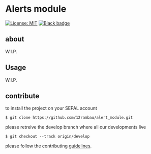 # Alerts module

[![License: MIT](https://img.shields.io/badge/License-MIT-yellow.svg)](LICENSE)
[![Black badge](https://img.shields.io/badge/code%20style-black-000000.svg)](https://github.com/psf/black)

## about

W.I.P.

## Usage

W.I.P.

## contribute
to install the project on your SEPAL account 
```
$ git clone https://github.com/12rambau/alert_module.git
```

please retreive the develop branch where all our developments live
```
$ git checkout --track origin/develop
```

please follow the contributing [guidelines](CONTRIBUTING.md).


